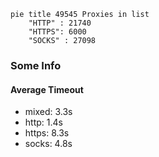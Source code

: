 
```mermaid
pie title 49545 Proxies in list
    "HTTP" : 21740
    "HTTPS": 6000
    "SOCKS" : 27098
```

### Some Info
#### Average Timeout

- mixed: 3.3s
- http: 1.4s
- https: 8.3s
- socks: 4.8s